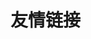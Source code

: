 # 友情链接

<br/>

<script setup>
import FriendlyLinks from '../../.vitepress/components/FriendlyLinks.vue'
</script>

<FriendlyLinks />